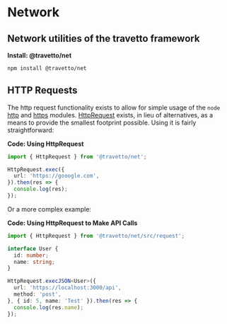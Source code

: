 # Network
## Network utilities of the travetto framework

**Install: @travetto/net**
```bash
npm install @travetto/net
```

## HTTP Requests
The http request functionality exists to allow for simple usage of the `node` [http](https://nodejs.org/api/http.html) and [https](https://nodejs.org/api/https.html) modules. [HttpRequest](https://github.com/travetto/travetto/tree/1.0.0-dev/module/net/src/request.ts#L13) exists, in lieu of alternatives, as a means to provide the smallest footprint possible.  Using it is fairly straightforward:

**Code: Using HttpRequest**
```typescript
import { HttpRequest } from '@travetto/net';

HttpRequest.exec({
  url: 'https://gooogle.com',
}).then(res => {
  console.log(res);
});
```

Or a more complex example:

**Code: Using HttpRequest to Make API Calls**
```typescript
import { HttpRequest } from '@travetto/net/src/request';

interface User {
  id: number;
  name: string;
}

HttpRequest.execJSON<User>({
  url: 'https://localhost:3000/api',
  method: 'post',
}, { id: 5, name: 'Test' }).then(res => {
  console.log(res.name);
});
```

